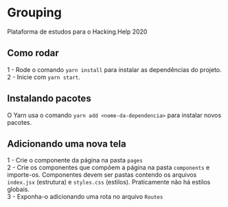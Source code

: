 # Grouping

Plataforma de estudos para o Hacking.Help 2020

## Como rodar

1 - Rode o comando `yarn install` para instalar as dependências do projeto.<br>
2 - Inicie com `yarn start`.<br>

## Instalando pacotes

O Yarn usa o comando `yarn add <nome-da-dependencia>` para instalar novos pacotes.

## Adicionando uma nova tela

1 - Crie o componente da página na pasta `pages`<br>
2 - Crie os componentes que compõem a página na pasta `components` e importe-os. Componentes devem ser pastas contendo os arquivos `index.jsx` (estrutura) e `styles.css` (estilos). Praticamente não há estilos globais.<br>
3 - Exponha-o adicionando uma rota no arquivo `Routes`<br>

